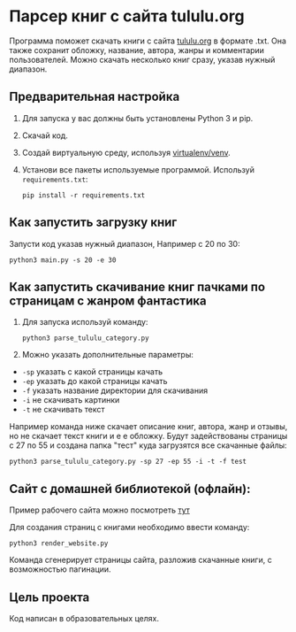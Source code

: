 # Парсер книг с сайта tululu.org

Программа поможет скачать книги с сайта [tululu.org](https://tululu.org/) в формате .txt. Она также сохранит обложку, название, автора, жанры и комментарии пользователей. Можно скачать несколько книг сразу, указав нужный диапазон.

## Предварительная настройка
1. Для запуска у вас должны быть установлены Python 3 и pip.

2. Скачай код.

3. Создай виртуальную среду, используя [virtualenv/venv](https://docs.python.org/3/library/venv.html).

4. Установи все пакеты используемые программой. Используй `requirements.txt`:
   ```
   pip install -r requirements.txt
   ```

## Как запустить загрузку книг

Запусти код указав нужный диапазон, Например с 20 по 30:
   ```
   python3 main.py -s 20 -e 30
   ```

## Как запустить скачивание книг пачками по страницам с жанром фантастика

1. Для запуска используй команду:
   ```
   python3 parse_tululu_category.py
   ```
2. Можно указать дополнительные параметры:
 * `-sp` указать с какой страницы качать
 * `-ep` указать до какой страницы качать
 * `-f` указать название директории для скачивания
 * `-i` не скачивать картинки
 * `-t` не скачивать текст

Например команда ниже скачает описание книг, автора, жанр и отзывы, но не скачает текст книги и е е обложку. Будут задействованы страницы с 27 по 55 и создана папка "тест" куда загрузятся все скачанные файлы:
   ```
   python3 parse_tululu_category.py -sp 27 -ep 55 -i -t -f test
   ```

## Сайт с домашней библиотекой (офлайн):

Пример рабочего сайта можно посмотреть [тут](https://velial72.github.io/dvmn_pars/pages/index1.html)

Для создания страниц с книгами необходимо ввести команду:
   ```
   python3 render_website.py
   ```
Команда сгенерирует страницы сайта, разложив скачанные книги, с возможностью пагинации.

## Цель проекта

Код написан в образовательных целях.